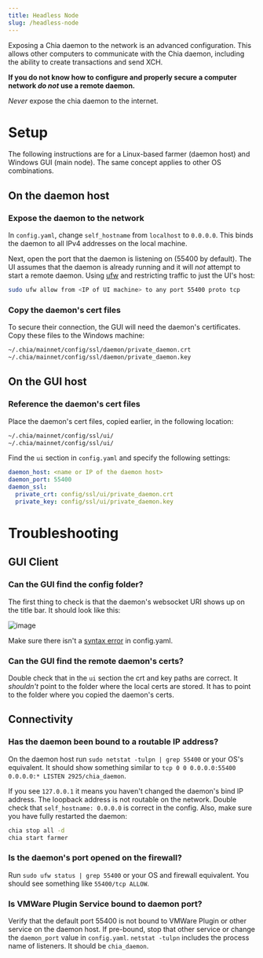 ```yaml
---
title: Headless Node
slug: /headless-node
---
```


Exposing a Chia daemon to the network is an advanced configuration. This allows other computers to communicate with the Chia daemon, including the ability to create transactions and send XCH.

**If you do not know how to configure and properly secure a computer network _do not_ use a remote daemon.**

_Never_ expose the chia daemon to the internet.

# Setup

The following instructions are for a Linux-based farmer (daemon host) and Windows GUI (main node). The same concept applies to other OS combinations.

## On the daemon host

### Expose the daemon to the network

In `config.yaml`, change `self_hostname` from `localhost` to `0.0.0.0`. This binds the daemon to all IPv4 addresses on the local machine.

Next, open the port that the daemon is listening on (55400 by default). The UI assumes that the daemon is already running and it will _not_ attempt to start a remote daemon. Using [ufw](https://help.ubuntu.com/community/UFW) and restricting traffic to just the UI's host:

```bash
sudo ufw allow from <IP of UI machine> to any port 55400 proto tcp
```

### Copy the daemon's cert files

To secure their connection, the GUI will need the daemon's certificates. Copy these files to the Windows machine:

```bash
~/.chia/mainnet/config/ssl/daemon/private_daemon.crt
~/.chia/mainnet/config/ssl/daemon/private_daemon.key
```

## On the GUI host

### Reference the daemon's cert files

Place the daemon's cert files, copied earlier, in the following location:

```bash
~/.chia/mainnet/config/ssl/ui/
~/.chia/mainnet/config/ssl/ui/
```

Find the `ui` section in `config.yaml` and specify the following settings:

```yaml
daemon_host: <name or IP of the daemon host>
daemon_port: 55400
daemon_ssl:
  private_crt: config/ssl/ui/private_daemon.crt
  private_key: config/ssl/ui/private_daemon.key
```

# Troubleshooting

## GUI Client

### Can the GUI find the config folder?

The first thing to check is that the daemon's websocket URI shows up on the title bar. It should look like this:

![image](https://user-images.githubusercontent.com/5160233/111890456-6ca97f00-89b7-11eb-8f20-a8dc80d0d138.png)

Make sure there isn't a [syntax error](https://yamlchecker.com/) in config.yaml.

### Can the GUI find the remote daemon's certs?

Double check that in the `ui` section the crt and key paths are correct. It _shouldn't_ point to the folder where the local certs are stored. It has to point to the folder where you copied the daemon's certs.

## Connectivity

### Has the daemon been bound to a routable IP address?

On the daemon host run `sudo netstat -tulpn | grep 55400` or your OS's equivalent. It should show something similar to `tcp 0 0 0.0.0.0:55400 0.0.0.0:* LISTEN 2925/chia_daemon`.

If you see `127.0.0.1` it means you haven't changed the daemon's bind IP address. The loopback address is not routable on the network. Double check that `self_hostname: 0.0.0.0` is correct in the config. Also, make sure you have fully restarted the daemon:

```bash
chia stop all -d
chia start farmer
```

### Is the daemon's port opened on the firewall?

Run `sudo ufw status | grep 55400` or your OS and firewall equivalent. You should see something like `55400/tcp ALLOW`.

### Is VMWare Plugin Service bound to daemon port?

Verify that the default port 55400 is not bound to VMWare Plugin or other service on the daemon host. If pre-bound, stop that other service or change the `daemon_port` value in `config.yaml`. `netstat -tulpn` includes the process name of listeners. It should be `chia_daemon`.
